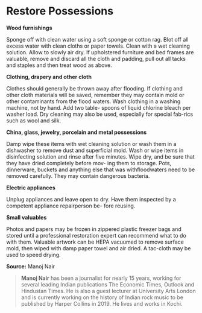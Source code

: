 # Restore Possessions

**Wood furnishings**

Sponge off with clean water using a soft sponge or cotton rag. Blot off all excess water with clean cloths or paper towels. Clean with a wet cleaning solution. Allow to slowly air dry. If upholstered furniture and bed frames are valuable, remove and discard all the cloth and padding, pull out all tacks and staples and then treat wood as above.

**Clothing, drapery and other cloth**

Clothes should generally be thrown away after flooding. If clothing and other cloth materials will be saved, remember they may contain mold or other contaminants from the flood waters. Wash clothing in a washing machine, not by hand. Add two table- spoons of liquid chlorine bleach per washer load. Dry cleaning may also be used, especially for special fab-rics such as wool and silk.

**China, glass, jewelry, porcelain and metal possessions**

Damp wipe these items with wet cleaning solution or wash them in a dishwasher to remove dust and superficial mold. Wash or wipe items in disinfecting solution and rinse after five minutes. Wipe dry, and be sure that they have dried completely before mov- ing them to storage. Pots, dinnerware, buckets and anything else that was withfloodwaters need to be removed carefully. They may contain dangerous bacteria.

**Electric appliances**

Unplug appliances and leave open to dry. Have them inspected by a competent appliance repairperson be- fore reusing.

**Small valuables**

Photos and papers may be frozen in zippered plastic freezer bags and stored until a professional restoration expert can recommend what to do with them. Valuable artwork can be HEPA vacuumed to remove surface mold, then wiped with damp paper towel and air dried. A tac-cloth may be used to speed drying.

**Source:** Manoj Nair

> **Manoj Nair** has been a journalist for nearly 15 years, working for several leading Indian publications The Economic Times, Outlook and Hindustan Times. He is also a guest lecturer at University Arts London and is currently working on the history of Indian rock music to be published by Harper Collins in 2019. He lives and works in Kochi.

